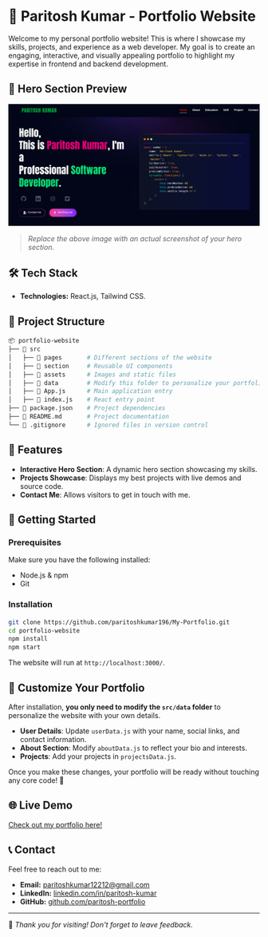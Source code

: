 # 🚀 Paritosh Kumar - Portfolio Website

Welcome to my personal portfolio website! This is where I showcase my skills, projects, and experience as a web developer. My goal is to create an engaging, interactive, and visually appealing portfolio to highlight my expertise in frontend and backend development.

## 📸 Hero Section Preview

![Hero Section](./src/assets/PortfolioHero.png)

> *Replace the above image with an actual screenshot of your hero section.*

## 🛠️ Tech Stack

- **Technologies:** React.js, Tailwind CSS.

## 📂 Project Structure

```bash
📦 portfolio-website
├── 📂 src
│   ├── 📂 pages       # Different sections of the website
│   ├── 📂 section     # Reusable UI components  
│   ├── 📂 assets      # Images and static files
│   ├── 📂 data        # Modify this folder to personalize your portfolio
│   ├── 📜 App.js      # Main application entry
│   ├── 📜 index.js    # React entry point
├── 📜 package.json    # Project dependencies
├── 📜 README.md       # Project documentation
└── 📜 .gitignore      # Ignored files in version control
```

## 🎨 Features

- **Interactive Hero Section**: A dynamic hero section showcasing my skills.
- **Projects Showcase**: Displays my best projects with live demos and source code.
- **Contact Me**: Allows visitors to get in touch with me.

## 🚀 Getting Started

### Prerequisites

Make sure you have the following installed:
- Node.js & npm
- Git

### Installation

```bash
git clone https://github.com/paritoshkumar196/My-Portfolio.git
cd portfolio-website
npm install
npm start
```

The website will run at `http://localhost:3000/`.

## 🎯 Customize Your Portfolio

After installation, **you only need to modify the `src/data` folder** to personalize the website with your own details.

- **User Details**: Update `userData.js` with your name, social links, and contact information.
- **About Section**: Modify `aboutData.js` to reflect your bio and interests.
- **Projects**: Add your projects in `projectsData.js`.

Once you make these changes, your portfolio will be ready without touching any core code! 🚀

## 🌐 Live Demo
[Check out my portfolio here!](https://paritoshkumar196.github.io/My-Portfolio/)

## 📞 Contact

Feel free to reach out to me:
- **Email:** paritoshkumar12212@gmail.com
- **LinkedIn:** [linkedin.com/in/paritosh-kumar](https://www.linkedin.com/in/paritosh-kumar-a07766287/')
- **GitHub:** [github.com/paritosh-portfolio](https://github.com/paritoshkumar196/My-Portfolio.git)

---
💙 *Thank you for visiting! Don't forget to leave feedback.*


